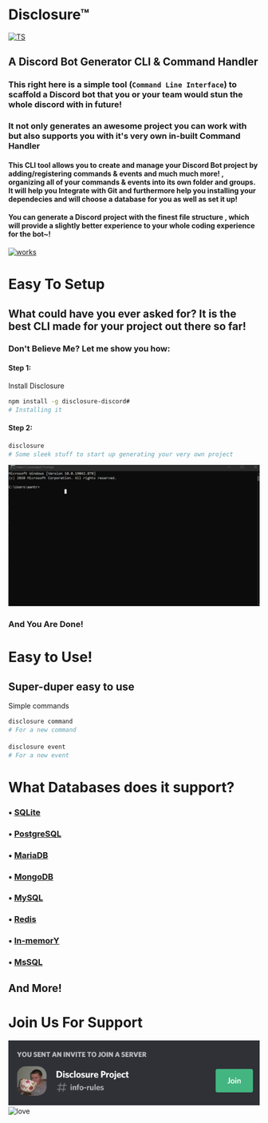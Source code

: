 # Disclosure™
[![TS](https://forthebadge.com/images/badges/made-with-typescript.svg)]()
## A Discord Bot Generator CLI & Command Handler
### This right here is a simple tool (`` Command Line Interface ``) to scaffold a Discord bot that you or your team would stun the whole discord with in future! 
### It not only generates an awesome project you can work with but also supports you with it's very own in-built Command Handler

#### This CLI tool allows you to create and manage your Discord Bot project by adding/registering commands & events and **much much more!** , organizing all of your commands & events into its own folder and groups. It will help you Integrate with Git and furthermore help you installing your dependecies and will choose a database for you as well as set it up!

#### You can generate a Discord project with the finest file structure , which will provide a slightly better experience to your whole coding experience for the bot~!
[![works](https://forthebadge.com/images/badges/it-works-why.svg)]() <br>

# Easy To Setup

## What could have you ever asked for? It is the best CLI made for your project out there so far!
### Don't Believe Me? Let me show you how:

#### Step 1: 
Install Disclosure 
```sh <br> 
npm install -g disclosure-discord#
# Installing it
``` 
#### Step 2:
```sh <br>
disclosure
# Some sleek stuff to start up generating your very own project
```
![done](https://github.com/ZeroDiscord/disclosure/blob/main/test.gif)
### And You Are Done!

# Easy to Use!
## Super-duper easy to use 
Simple commands 
```sh <br> 
disclosure command 
# For a new command

disclosure event
# For a new event
```

# What Databases does it support?

### • [SQLite](https://www.sqlite.org/index.html)
### • [PostgreSQL](https://www.postgresql.org/)
### • [MariaDB](https://mariadb.org/)
### • [MongoDB](https://www.mongodb.com/)
### • [MySQL](https://www.mysql.com/)
### • [Redis](https://redis.io/)
### • [In-memorY](https://en.wikipedia.org/wiki/In-memory_database)
### • [MsSQL](https://en.wikipedia.org/wiki/Microsoft_SQL_Server)
## And More!
# Join Us For Support 
[![Join](https://github.com/ZeroDiscord/disclosure/blob/main/Capture.PNG)](https://discord.gg/HG8s98Uk) <br>
![love](https://forthebadge.com/images/badges/built-with-love.svg)
